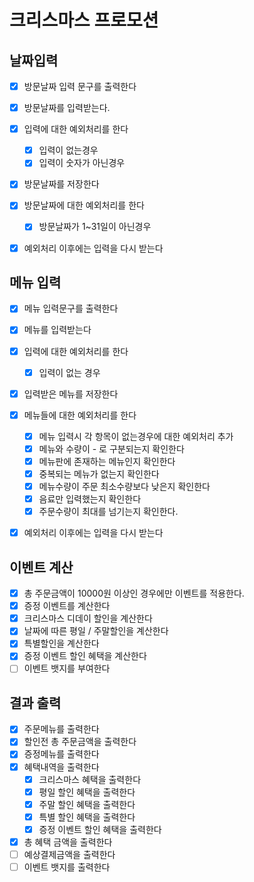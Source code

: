 # 크리스마스 프로모션

## 날짜입력

- [x] 방문날짜 입력 문구를 출력한다

- [x] 방문날짜를 입력받는다.
- [x] 입력에 대한 예외처리를 한다
    - [x] 입력이 없는경우
    - [x] 입력이 숫자가 아닌경우

- [x] 방문날짜를 저장한다
- [x] 방문날짜에 대한 예외처리를 한다
    - [x] 방문날짜가 1~31일이 아닌경우

- [x] 예외처리 이후에는 입력을 다시 받는다

## 메뉴 입력

- [x] 메뉴 입력문구를 출력한다

- [x] 메뉴를 입력받는다
- [x] 입력에 대한 예외처리를 한다
    - [x] 입력이 없는 경우

- [x] 입력받은 메뉴를 저장한다
- [x] 메뉴들에 대한 예외처리를 한다
    - [x] 메뉴 입력시 각 항목이 없는경우에 대한 예외처리 추가
    - [x] 메뉴와 수량이 - 로 구분되는지 확인한다
    - [x] 메뉴판에 존재하는 메뉴인지 확인한다
    - [x] 중복되는 메뉴가 없는지 확인한다
    - [x] 메뉴수량이 주문 최소수량보다 낮은지 확인한다
    - [x] 음료만 입력했는지 확인한다
    - [x] 주문수량이 최대를 넘기는지 확인한다.

- [x] 예외처리 이후에는 입력을 다시 받는다

## 이벤트 계산

- [x] 총 주문금액이 10000원 이상인 경우에만 이벤트를 적용한다.
- [x] 증정 이벤트를 계산한다
- [x] 크리스마스 디데이 할인을 계산한다
- [x] 날짜에 따른 평일 / 주말할인을 계산한다
- [x] 특별할인을 계산한다
- [x] 증정 이벤트 할인 혜택을 계산한다
- [ ] 이벤트 뱃지를 부여한다

## 결과 출력

- [x] 주문메뉴를 출력한다
- [x] 할인전 총 주문금액을 출력한다
- [x] 증정메뉴를 출력한다
- [x] 혜택내역을 출력한다
    - [x] 크리스마스 혜택을 출력한다
    - [x] 평일 할인 혜택을 출력한다
    - [x] 주말 할인 혜택을 출력한다
    - [x] 특별 할인 혜택을 출력한다
    - [x] 증정 이벤트 할인 혜택을 출력한다
- [x] 총 혜택 금액을 출력한다
- [ ] 예상결제금액을 출력한다
- [ ] 이벤트 뱃지를 출력한다
